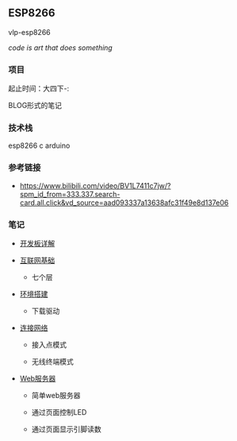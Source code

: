 ## ESP8266

vlp-esp8266

_code is art that does something_

### 项目

起止时间：大四下-:

BLOG形式的笔记

### 技术栈

esp8266 c arduino

### 参考链接

* https://www.bilibili.com/video/BV1L7411c7jw/?spm_id_from=333.337.search-card.all.click&vd_source=aad093337a13638afc31f49e8d137e06

### 笔记

* [开发板详解](./notes/开发板详解.md)

* [互联网基础](./notes/互联网基础.md)

    * 七个层

* [环境搭建](./notes/环境搭建.md)

    * 下载驱动

* [连接网络](./notes/连接网络.md)

    * 接入点模式

    * 无线终端模式

* [Web服务器](./notes/搭建web服务器.md)

    * 简单web服务器

    * 通过页面控制LED

    * 通过页面显示引脚读数